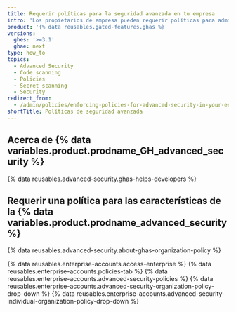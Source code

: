 ```yaml
---
title: Requerir políticas para la seguridad avanzada en tu empresa
intro: 'Los propietarios de empresa pueden requerir políticas para adminsitrar las características de la {% data variables.product.prodname_GH_advanced_security %} en las organizaciones de {% data variables.product.product_location %}.'
product: '{% data reusables.gated-features.ghas %}'
versions:
  ghes: '>=3.1'
  ghae: next
type: how_to
topics:
  - Advanced Security
  - Code scanning
  - Policies
  - Secret scanning
  - Security
redirect_from:
  - /admin/policies/enforcing-policies-for-advanced-security-in-your-enterprise
shortTitle: Políticas de seguridad avanzada
---
```


## Acerca de {% data variables.product.prodname_GH_advanced_security %}

{% data reusables.advanced-security.ghas-helps-developers %}

## Requerir una política para las características de la {% data variables.product.prodname_advanced_security %}

{% data reusables.advanced-security.about-ghas-organization-policy %}

{% data reusables.enterprise-accounts.access-enterprise %}
{% data reusables.enterprise-accounts.policies-tab %}
{% data reusables.enterprise-accounts.advanced-security-policies %}
{% data reusables.enterprise-accounts.advanced-security-organization-policy-drop-down %}
{% data reusables.enterprise-accounts.advanced-security-individual-organization-policy-drop-down %}
